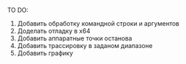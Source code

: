 TO DO:


1. Добавить обработку командной строки и аргументов
2. Доделать отладку в x64
3. Добавить аппаратные точки останова
4. Добавить трассировку в заданом диапазоне
5. Добавить графику
